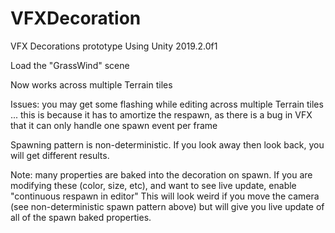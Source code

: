 # VFXDecoration
VFX Decorations prototype
Using Unity 2019.2.0f1

Load the "GrassWind" scene

Now works across multiple Terrain tiles

Issues:
   you may get some flashing while editing across multiple Terrain tiles ...
   this is because it has to amortize the respawn, as there is a bug in VFX that it
   can only handle one spawn event per frame

   Spawning pattern is non-deterministic.
   If you look away then look back, you will get different results.

   Note: many properties are baked into the decoration on spawn.
   If you are modifying these (color, size, etc), and want to see live update,
   enable "continuous respawn in editor"
   This will look weird if you move the camera (see non-deterministic spawn pattern above)
   but will give you live update of all of the spawn baked properties.
   
   
